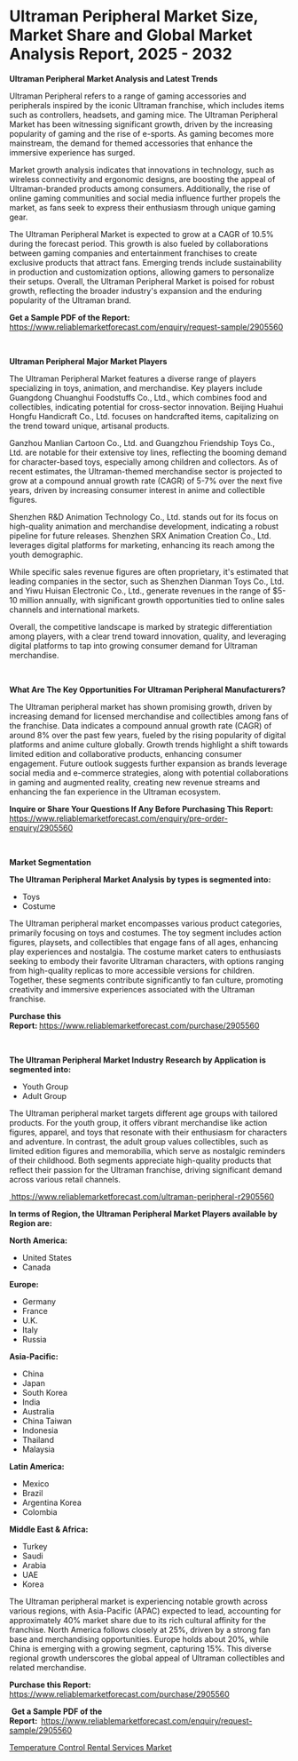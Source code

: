 <p><h1>Ultraman Peripheral Market Size, Market Share and Global Market Analysis Report, 2025 - 2032</h1></p><p><strong>Ultraman Peripheral Market Analysis and Latest Trends</strong></p>
<p><p>Ultraman Peripheral refers to a range of gaming accessories and peripherals inspired by the iconic Ultraman franchise, which includes items such as controllers, headsets, and gaming mice. The Ultraman Peripheral Market has been witnessing significant growth, driven by the increasing popularity of gaming and the rise of e-sports. As gaming becomes more mainstream, the demand for themed accessories that enhance the immersive experience has surged.</p><p>Market growth analysis indicates that innovations in technology, such as wireless connectivity and ergonomic designs, are boosting the appeal of Ultraman-branded products among consumers. Additionally, the rise of online gaming communities and social media influence further propels the market, as fans seek to express their enthusiasm through unique gaming gear.</p><p>The Ultraman Peripheral Market is expected to grow at a CAGR of 10.5% during the forecast period. This growth is also fueled by collaborations between gaming companies and entertainment franchises to create exclusive products that attract fans. Emerging trends include sustainability in production and customization options, allowing gamers to personalize their setups. Overall, the Ultraman Peripheral Market is poised for robust growth, reflecting the broader industry's expansion and the enduring popularity of the Ultraman brand.</p></p>
<p><strong>Get a Sample PDF of the Report:&nbsp;</strong> <a href="https://www.reliablemarketforecast.com/enquiry/request-sample/2905560?utm_campaign=2277&utm_medium=2&utm_source=Github&utm_content=ia&utm_term=12032025&utm_id=ultraman-peripheral">https://www.reliablemarketforecast.com/enquiry/request-sample/2905560</a></p>
<p>&nbsp;</p>
<p><strong>Ultraman Peripheral Major Market Players</strong></p>
<p><p>The Ultraman Peripheral Market features a diverse range of players specializing in toys, animation, and merchandise. Key players include Guangdong Chuanghui Foodstuffs Co., Ltd., which combines food and collectibles, indicating potential for cross-sector innovation. Beijing Huahui Hongfu Handicraft Co., Ltd. focuses on handcrafted items, capitalizing on the trend toward unique, artisanal products.</p><p>Ganzhou Manlian Cartoon Co., Ltd. and Guangzhou Friendship Toys Co., Ltd. are notable for their extensive toy lines, reflecting the booming demand for character-based toys, especially among children and collectors. As of recent estimates, the Ultraman-themed merchandise sector is projected to grow at a compound annual growth rate (CAGR) of 5-7% over the next five years, driven by increasing consumer interest in anime and collectible figures.</p><p>Shenzhen R&D Animation Technology Co., Ltd. stands out for its focus on high-quality animation and merchandise development, indicating a robust pipeline for future releases. Shenzhen SRX Animation Creation Co., Ltd. leverages digital platforms for marketing, enhancing its reach among the youth demographic.</p><p>While specific sales revenue figures are often proprietary, it's estimated that leading companies in the sector, such as Shenzhen Dianman Toys Co., Ltd. and Yiwu Huisan Electronic Co., Ltd., generate revenues in the range of $5-10 million annually, with significant growth opportunities tied to online sales channels and international markets.</p><p>Overall, the competitive landscape is marked by strategic differentiation among players, with a clear trend toward innovation, quality, and leveraging digital platforms to tap into growing consumer demand for Ultraman merchandise.</p></p>
<p>&nbsp;</p>
<p><strong>What Are The Key Opportunities For Ultraman Peripheral Manufacturers?</strong></p>
<p><p>The Ultraman peripheral market has shown promising growth, driven by increasing demand for licensed merchandise and collectibles among fans of the franchise. Data indicates a compound annual growth rate (CAGR) of around 8% over the past few years, fueled by the rising popularity of digital platforms and anime culture globally. Growth trends highlight a shift towards limited edition and collaborative products, enhancing consumer engagement. Future outlook suggests further expansion as brands leverage social media and e-commerce strategies, along with potential collaborations in gaming and augmented reality, creating new revenue streams and enhancing the fan experience in the Ultraman ecosystem.</p></p>
<p><strong>Inquire or Share Your Questions If Any Before Purchasing This Report:</strong> <a href="https://www.reliablemarketforecast.com/enquiry/pre-order-enquiry/2905560?utm_campaign=2277&utm_medium=2&utm_source=Github&utm_content=ia&utm_term=12032025&utm_id=ultraman-peripheral">https://www.reliablemarketforecast.com/enquiry/pre-order-enquiry/2905560</a></p>
<p>&nbsp;</p>
<p><strong>Market Segmentation</strong></p>
<p><strong>The Ultraman Peripheral Market Analysis by types is segmented into:</strong></p>
<p><ul><li>Toys</li><li>Costume</li></ul></p>
<p><p>The Ultraman peripheral market encompasses various product categories, primarily focusing on toys and costumes. The toy segment includes action figures, playsets, and collectibles that engage fans of all ages, enhancing play experiences and nostalgia. The costume market caters to enthusiasts seeking to embody their favorite Ultraman characters, with options ranging from high-quality replicas to more accessible versions for children. Together, these segments contribute significantly to fan culture, promoting creativity and immersive experiences associated with the Ultraman franchise.</p></p>
<p><strong>Purchase this Report:&nbsp;</strong><a href="https://www.reliablemarketforecast.com/purchase/2905560?utm_campaign=2277&utm_medium=2&utm_source=Github&utm_content=ia&utm_term=12032025&utm_id=ultraman-peripheral">https://www.reliablemarketforecast.com/purchase/2905560</a></p>
<p>&nbsp;</p>
<p><strong>The Ultraman Peripheral Market Industry Research by Application is segmented into:</strong></p>
<p><ul><li>Youth Group</li><li>Adult Group</li></ul></p>
<p><p>The Ultraman peripheral market targets different age groups with tailored products. For the youth group, it offers vibrant merchandise like action figures, apparel, and toys that resonate with their enthusiasm for characters and adventure. In contrast, the adult group values collectibles, such as limited edition figures and memorabilia, which serve as nostalgic reminders of their childhood. Both segments appreciate high-quality products that reflect their passion for the Ultraman franchise, driving significant demand across various retail channels.</p></p>
<p><a href="https://www.reliablemarketforecast.com/ultraman-peripheral-r2905560?utm_campaign=2277&utm_medium=2&utm_source=Github&utm_content=ia&utm_term=12032025&utm_id=ultraman-peripheral">&nbsp;https://www.reliablemarketforecast.com/ultraman-peripheral-r2905560</a></p>
<p><strong>In terms of Region, the Ultraman Peripheral Market Players available by Region are:</strong></p>
<p>
    <p> <strong> North America: </strong>
        <ul>
            <li>United States</li>
            <li>Canada</li>
        </ul>
        </p> 
    <p> <strong> Europe: </strong>
        <ul>
            <li>Germany</li>
            <li>France</li>
            <li>U.K.</li>
            <li>Italy</li>
            <li>Russia</li>
        </ul>
        </p> 
    <p> <strong> Asia-Pacific: </strong>
        <ul>
            <li>China</li>
            <li>Japan</li>
            <li>South Korea</li>
            <li>India</li>
            <li>Australia</li>
            <li>China Taiwan</li>
            <li>Indonesia</li>
            <li>Thailand</li>
            <li>Malaysia</li>
        </ul>
        </p> 
    <p> <strong> Latin America: </strong>
        <ul>
            <li>Mexico</li>
            <li>Brazil</li>
            <li>Argentina Korea</li>
            <li>Colombia</li>
        </ul>
        </p> 
    <p> <strong> Middle East & Africa: </strong>
        <ul>
            <li>Turkey</li>
            <li>Saudi</li>
            <li>Arabia</li>
            <li>UAE</li>
            <li>Korea</li>
        </ul>
    </p>
    </p>
<p><p>The Ultraman peripheral market is experiencing notable growth across various regions, with Asia-Pacific (APAC) expected to lead, accounting for approximately 40% market share due to its rich cultural affinity for the franchise. North America follows closely at 25%, driven by a strong fan base and merchandising opportunities. Europe holds about 20%, while China is emerging with a growing segment, capturing 15%. This diverse regional growth underscores the global appeal of Ultraman collectibles and related merchandise.</p></p>
<p><strong>Purchase this Report: </strong><a href="https://www.reliablemarketforecast.com/purchase/2905560?utm_campaign=2277&utm_medium=2&utm_source=Github&utm_content=ia&utm_term=12032025&utm_id=ultraman-peripheral">https://www.reliablemarketforecast.com/purchase/2905560</a></p>
<p>&nbsp;<strong>Get a Sample PDF of the Report:&nbsp;&nbsp;</strong><a href="https://www.reliablemarketforecast.com/enquiry/request-sample/2905560?utm_campaign=2277&utm_medium=2&utm_source=Github&utm_content=ia&utm_term=12032025&utm_id=ultraman-peripheral">https://www.reliablemarketforecast.com/enquiry/request-sample/2905560</a></p>
<p><strong></strong></p>
<p><p><a href="https://github.com/AngelaWalsh696/Market-Research-Report-List-1/blob/main/temperature-control-rental-services-market.md?utm_campaign=2277&utm_medium=2&utm_source=Github&utm_content=ia&utm_term=12032025&utm_id=ultraman-peripheral">Temperature Control Rental Services Market</a></p></p>